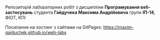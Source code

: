 Репозиторій лабораторних робіт з дисципліни **Програмування веб-застосувань** студента **Гайдучека Максима Андрійовича**
групи **ІП-14**, ФІОТ, КПІ

Посилання на хостинг з сайтами на GitPages: https://maxim-gaiduchek.github.io/web-labs